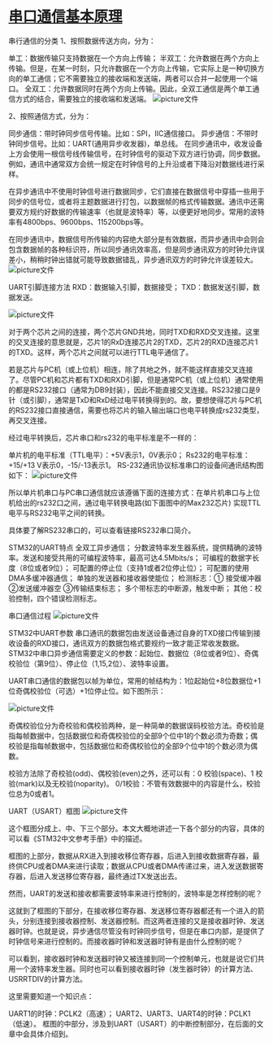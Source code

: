 # [串口通信基本原理](https://blog.csdn.net/qq_38410730/article/details/79887200)

串行通信的分类
1、按照数据传送方向，分为：

单工：数据传输只支持数据在一个方向上传输；
半双工：允许数据在两个方向上传输。但是，在某一时刻，只允许数据在一个方向上传输，它实际上是一种切换方向的单工通信；它不需要独立的接收端和发送端，两者可以合并一起使用一个端口。
全双工：允许数据同时在两个方向上传输。因此，全双工通信是两个单工通信方式的结合，需要独立的接收端和发送端。
![picture文件](Asset/串行通信的分类.png)

2、按照通信方式，分为：

同步通信：带时钟同步信号传输。比如：SPI，IIC通信接口。
异步通信：不带时钟同步信号。比如：UART(通用异步收发器)，单总线。
在同步通讯中，收发设备上方会使用一根信号线传输信号，在时钟信号的驱动下双方进行协调，同步数据。例如，通讯中通常双方会统一规定在时钟信号的上升沿或者下降沿对数据线进行采样。

在异步通讯中不使用时钟信号进行数据同步，它们直接在数据信号中穿插一些用于同步的信号位，或者将主题数据进行打包，以数据帧的格式传输数据。通讯中还需要双方规约好数据的传输速率（也就是波特率）等，以便更好地同步。常用的波特率有4800bps、9600bps、115200bps等。

在同步通讯中，数据信号所传输的内容绝大部分是有效数据，而异步通讯中会则会包含数据帧的各种标识符，所以同步通讯效率高，但是同步通讯双方的时钟允许误差小，稍稍时钟出错就可能导致数据错乱，异步通讯双方的时钟允许误差较大。
![picture文件](Asset/常见的串行通信接口.png)

UART引脚连接方法
RXD：数据输入引脚，数据接受；
TXD：数据发送引脚，数据发送。

![picture文件](Asset/UART引脚连接方法.png)

对于两个芯片之间的连接，两个芯片GND共地，同时TXD和RXD交叉连接。这里的交叉连接的意思就是，芯片1的RxD连接芯片2的TXD，芯片2的RXD连接芯片1的TXD。这样，两个芯片之间就可以进行TTL电平通信了。



若是芯片与PC机（或上位机）相连，除了共地之外，就不能这样直接交叉连接了。尽管PC机和芯片都有TXD和RXD引脚，但是通常PC机（或上位机）通常使用的都是RS232接口（通常为DB9封装），因此不能直接交叉连接。RS232接口是9针（或引脚），通常是TxD和RxD经过电平转换得到的。故，要想使得芯片与PC机的RS232接口直接通信，需要也将芯片的输入输出端口也电平转换成rs232类型，再交叉连接。

经过电平转换后，芯片串口和rs232的电平标准是不一样的：

单片机的电平标准（TTL电平）：+5V表示1，0V表示0；
Rs232的电平标准：+15/+13 V表示0，-15/-13表示1。
RS-232通讯协议标准串口的设备间通讯结构图如下： 
![picture文件](Asset/RS-232通讯.png)



所以单片机串口与PC串口通信就应该遵循下面的连接方式：在单片机串口与上位机给出的rs232口之间，通过电平转换电路(如下面图中的Max232芯片) 实现TTL电平与RS232电平之间的转换。



具体要了解RS232串口的，可以查看链接RS232串口简介。

STM32的UART特点
全双工异步通信；
分数波特率发生器系统，提供精确的波特率。发送和接受共用的可编程波特率，最高可达4.5Mbits/s；
可编程的数据字长度（8位或者9位）；
可配置的停止位（支持1或者2位停止位）；
可配置的使用DMA多缓冲器通信；
单独的发送器和接收器使能位；
检测标志：① 接受缓冲器  ②发送缓冲器空 ③传输结束标志；
多个带标志的中断源，触发中断；
其他：校验控制，四个错误检测标志。
 

串口通信过程
![picture文件](Asset/串口通信过程.png)


STM32中UART参数
串口通讯的数据包由发送设备通过自身的TXD接口传输到接收设备的RXD接口，通讯双方的数据包格式要规约一致才能正常收发数据。STM32中串口异步通信需要定义的参数：起始位、数据位（8位或者9位）、奇偶校验位（第9位）、停止位（1,15,2位）、波特率设置。

UART串口通信的数据包以帧为单位，常用的帧结构为：1位起始位+8位数据位+1位奇偶校验位（可选）+1位停止位。如下图所示：

![picture文件](Asset/UART参数.png)


奇偶校验位分为奇校验和偶校验两种，是一种简单的数据误码校验方法。奇校验是指每帧数据中，包括数据位和奇偶校验位的全部9个位中1的个数必须为奇数；偶校验是指每帧数据中，包括数据位和奇偶校验位的全部9个位中1的个数必须为偶数。

校验方法除了奇校验(odd)、偶校验(even)之外，还可以有：0 校验(space)、1 校验(mark)以及无校验(noparity)。 0/1校验：不管有效数据中的内容是什么，校验位总为0或者1。

UART（USART）框图
![picture文件](Asset/UART框图.png)


这个框图分成上、中、下三个部分。本文大概地讲述一下各个部分的内容，具体的可以看《STM32中文参考手册》中的描述。

框图的上部分，数据从RX进入到接收移位寄存器，后进入到接收数据寄存器，最终供CPU或者DMA来进行读取；数据从CPU或者DMA传递过来，进入发送数据寄存器，后进入发送移位寄存器，最终通过TX发送出去。

然而，UART的发送和接收都需要波特率来进行控制的，波特率是怎样控制的呢？

这就到了框图的下部分，在接收移位寄存器、发送移位寄存器都还有一个进入的箭头，分别连接到接收器控制、发送器控制。而这两者连接的又是接收器时钟、发送器时钟。也就是说，异步通信尽管没有时钟同步信号，但是在串口内部，是提供了时钟信号来进行控制的。而接收器时钟和发送器时钟有是由什么控制的呢？

可以看到，接收器时钟和发送器时钟又被连接到同一个控制单元，也就是说它们共用一个波特率发生器。同时也可以看到接收器时钟（发生器时钟）的计算方法、USRRTDIV的计算方法。

这里需要知道一个知识点：

UART1的时钟：PCLK2（高速）；
UART2、UART3、UART4的时钟：PCLK1（低速）。
框图的中部分，涉及到UART（USART）的中断控制部分，在后面的文章中会具体介绍到。